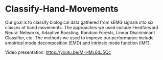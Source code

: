 # Classify-Hand-Movements
Our goal is to classify biological data gathered from sEMG signals into six classes of hand movements. The approaches we used include Feedforward Neural Networks, Adaptive Boosting, Random Forests, Linear Discriminant Classifier, etc. The methods we used to improve our performance include empirical mode decomposition (EMD) and intrinsic mode function (IMF).

Video presentation:
https://youtu.be/M-HML6dJ5Qc
